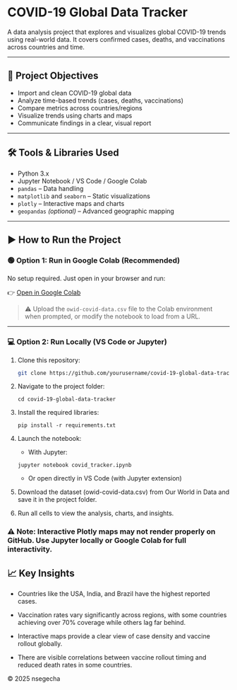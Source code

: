 # COVID-19 Global Data Tracker

A data analysis project that explores and visualizes global COVID-19 trends using real-world data. It covers confirmed cases, deaths, and vaccinations across countries and time.

---

## 📌 Project Objectives

- Import and clean COVID-19 global data
- Analyze time-based trends (cases, deaths, vaccinations)
- Compare metrics across countries/regions
- Visualize trends using charts and maps
- Communicate findings in a clear, visual report

---

## 🛠️ Tools & Libraries Used

- Python 3.x  
- Jupyter Notebook / VS Code / Google Colab 
- `pandas` – Data handling
- `matplotlib` and `seaborn` – Static visualizations
- `plotly` – Interactive maps and charts
- `geopandas` *(optional)* – Advanced geographic mapping

---

## ▶️ How to Run the Project

### 🟢 Option 1: Run in Google Colab (Recommended)

No setup required. Just open in your browser and run:

👉 [Open in Google Colab](https://colab.research.google.com/github/N-Segecha/COVID-19-Global-Data-Tracker/blob/main/COVID19_Global_Data_Tracker_Enhanced.ipynb)

> ⚠️ Upload the `owid-covid-data.csv` file to the Colab environment when prompted, or modify the notebook to load from a URL.

---

### 💻 Option 2: Run Locally (VS Code or Jupyter)

1. Clone this repository:
   ```bash
   git clone https://github.com/yourusername/covid-19-global-data-tracker.git
   ``` 
2. Navigate to the project folder:
   ```
   cd covid-19-global-data-tracker
   ```
3. Install the required libraries:
   ```
   pip install -r requirements.txt
   ```
4. Launch the notebook:
   - With Jupyter:
   ```
   jupyter notebook covid_tracker.ipynb
   ```
   - Or open directly in VS Code (with Jupyter extension)

5. Download the dataset (owid-covid-data.csv) from
    Our World in Data and save it in the project folder.
6. Run all cells to view the analysis, charts, and insights.
### ⚠️ Note: Interactive Plotly maps may not render properly on GitHub. Use Jupyter locally or Google Colab for full interactivity.
   
## 📈 Key Insights
- Countries like the USA, India, and Brazil have the highest reported cases.

- Vaccination rates vary significantly across regions, with some countries achieving over 70% coverage while others lag far behind.

- Interactive maps provide a clear view of case density and vaccine rollout globally.

- There are visible correlations between vaccine rollout timing and reduced death rates in some countries.

 © 2025 nsegecha


